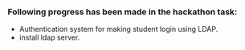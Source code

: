 ### Following progress has been made in the hackathon task:
- Authentication system for making student login using LDAP.
- install ldap server.
